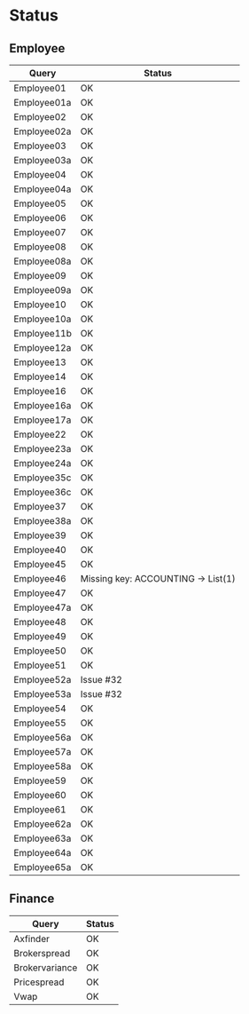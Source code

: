 # Status

## Employee

Query | Status
---|---
Employee01 | OK
Employee01a | OK
Employee02 | OK
Employee02a | OK
Employee03 | OK
Employee03a | OK
Employee04 | OK
Employee04a | OK
Employee05 | OK
Employee06 | OK
Employee07 | OK
Employee08 | OK
Employee08a | OK
Employee09 | OK
Employee09a | OK
Employee10 | OK
Employee10a | OK
Employee11b | OK
Employee12a | OK
Employee13 | OK
Employee14 | OK
Employee16 | OK
Employee16a | OK
Employee17a | OK
Employee22 | OK
Employee23a | OK
Employee24a | OK
Employee35c | OK
Employee36c | OK
Employee37 | OK
Employee38a | OK
Employee39 | OK
Employee40 | OK
Employee45 | OK
Employee46 | Missing key: ACCOUNTING -> List(1)
Employee47 | OK
Employee47a | OK
Employee48 | OK
Employee49 | OK
Employee50 | OK
Employee51 | OK
Employee52a | Issue #32
Employee53a | Issue #32
Employee54 | OK
Employee55 | OK
Employee56a | OK
Employee57a | OK
Employee58a | OK
Employee59 | OK
Employee60 | OK
Employee61 | OK
Employee62a | OK
Employee63a | OK
Employee64a | OK
Employee65a | OK

## Finance

Query | Status
---|---
Axfinder | OK
Brokerspread | OK
Brokervariance |OK
Pricespread | OK
Vwap | OK
